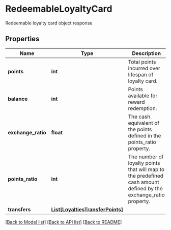 # RedeemableLoyaltyCard

Redeemable loyalty card object response

## Properties
Name | Type | Description | Notes
------------ | ------------- | ------------- | -------------
**points** | **int** | Total points incurred over lifespan of loyalty card. | [optional] 
**balance** | **int** | Points available for reward redemption. | [optional] 
**exchange_ratio** | **float** | The cash equivalent of the points defined in the points_ratio property. | [optional] 
**points_ratio** | **int** | The number of loyalty points that will map to the predefined cash amount defined by the exchange_ratio property. | [optional] 
**transfers** | [**List[LoyaltiesTransferPoints]**](LoyaltiesTransferPoints.md) |  | [optional] 

[[Back to Model list]](../README.md#documentation-for-models) [[Back to API list]](../README.md#documentation-for-api-endpoints) [[Back to README]](../README.md)


